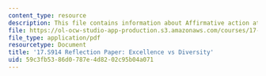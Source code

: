 ```yaml
---
content_type: resource
description: This file contains information about Affirmative action at MIT.
file: https://ol-ocw-studio-app-production.s3.amazonaws.com/courses/17-s914-conversations-you-cant-have-on-campus-race-ethnicity-gender-and-identity-spring-2012/59c3fb5386d0787e4d8202c95b04a071_MIT17_S914S12_aa4.pdf
file_type: application/pdf
resourcetype: Document
title: '17.S914 Reflection Paper: Excellence vs Diversity'
uid: 59c3fb53-86d0-787e-4d82-02c95b04a071
---
```


